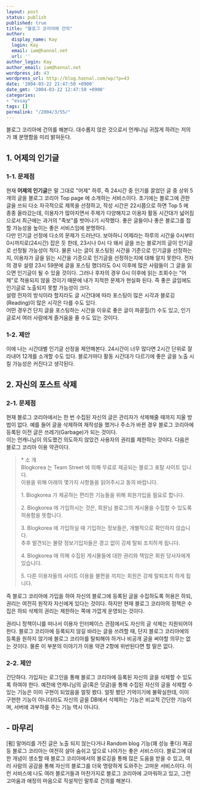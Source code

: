 ```yaml
---
layout: post
status: publish
published: true
title: "블로그 코리아에 건의"
author:
  display_name: Kay
  login: Kay
  email: iam@hannal.net
  url: ''
author_login: Kay
author_email: iam@hannal.net
wordpress_id: 43
wordpress_url: http://blog.hannal.com/wp/?p=43
date: '2004-03-22 21:47:50 +0900'
date_gmt: '2004-03-22 12:47:50 +0900'
categories:
- "essay"
tags: []
permalink: "/2004/3/55/"
---
```

<p>블로그 코리아에 건의를 해본다. 대수롭지 않은 것으로서 언캐니님 귀찮게 하려는 저의가 꽤 분명함을 미리 밝혀둔다.</p>
<h2>1. 어제의 인기글</h2>
<h3>1-1. 문제점</h3>
<p>현재 <b>어제의 인기글</b>은 말 그대로 "어제" 하루, 즉 24시간 중 인기를 끌었던 글 중 상위 5개의 글을 블로그 코리아 Top page 에 소개하는 서비스이다. 초기에는 블로그에 관한 글을 쓰되 다소 자극적으로 제목을 선정하고, 작성 시간은 22시쯤으로 하면 Top 5 에 종종 올라갔는데, 이용자가 많아지면서 주제가 다양해지고 이용자 활동 시간대가 넓어짐으로서 최근에는 과거의 "족보"를 벗어나기 시작했다. 좋은 글들이나 좋은 블로그를 접할 가능성을 높이는 좋은 서비스임에 분명하다.<br />
다만 인기글 선정에 다소의 문제가 드러난다. 보아하니 어제라는 하루의 시간을 0시부터 0시까지로(24시간) 잡은 듯 한데, 23시나 0시 다 돼서 글을 쓰는 블로거의 글이 인기글로 선정될 가능성이 적다. 물론 나는 글이 포스팅된 시간을 기준으로 인기글을 선정하는지, 이용자가 글을 읽는 시간을 기준으로 인기글을 선정하는지에 대해 알지 못한다. 전자의 경우 설령 23시 59분에 글을 포스팅 했더라도 0시 이후에 많은 사람들이 그 글을 읽으면 인기글이 될 수 있을 것이다. 그러나 후자의 경우 0시 이후에 읽는 조회수는 "어제"로 적용되지 않을 것이기 때문에 내가 지적한 문제가 현실화 된다. 즉 좋은 글임에도 인기글로 노출되지 못할 가능성이 크다.<br />
설령 전자의 방식이라 할지라도 글 시간대에 따라 포스팅이 많은 시각과 블로깅(Reading)이 많은 시각은 다를 수도 있다.<br />
어떤 경우건 단지 글을 포스팅하는 시간을 이유로 좋은 글이 파묻힐(?) 수도 있고, 인기글로서 여러 사람에게 즐거움을 줄 수도 있는 것이다.</p>
<h3>1-2. 제안</h3>
<p>이에 나는 시간대별 인기글 선정을 제안해본다. 24시간이 너무 많다면 2시간 단위로 잘라내어 12개를 소개할 수도 있다. 블로거마다 활동 시간대가 다르기에 좋은 글을 노출 시킬 가능성은 커진다고 생각된다.</p>
<h2>2. 자신의 포스트 삭제</h2>
<h3>2-1. 문제점</h3>
<p>현재 블로그 코리아에서는 한 번 수집된 자신의 글은 관리자가 삭제해줄 때까지 지울 방법이 없다. 예를 들어 글을 삭제하여 재작성을 했거나 주소가 바뀐 경우 블로그 코리아에 등록된 이전 글은 쓰레기(Garbage)가 되는 것이다.<br />
이는 언캐니님이 의도했건 의도하지 않았건 사용자의 권리를 제한하는 것이다. 다음은 블로그 코리아 이용 약관이다.</p>
<blockquote><p>
* 소 개<br />
Blogkorea 는 Team Street 에 의해 무료로 제공되는 블로그 포탈 사이트 입니다.<br />
이용을 위해 아래의 몇가지 사항들을 읽어주시고 동의 바랍니다.</p>
<p>1. Blogkorea 가 제공하는 편리한 기능들을 위해 회원가입을 필요로 합니다.</p>
<p>2. Blogkorea 에 가입하시는 것은, 회원님 블로그의 게시물을 수집할 수 있도록 허용함을 뜻합니다.</p>
<p>3. Blogkorea 에 가입하실 때 기입하는 정보들은, 개별적으로 확인하지 않습니다.<br />
추후 발견되는 불량 정보기입자들은 경고 없이 강제 탈퇴 조치하게 됩니다.</p>
<p>4. Blogkorea 에 의해 수집된 게시물들에 대한 권리와 책임은 회원 당사자에게 있습니다.</p>
<p>5. 다른 이용자들의 사이트 이용을 불편을 끼치는 회원은 강제 탈퇴조치 하게 됩니다.
</p></blockquote>
<p>즉 블로그 코리아에 가입을 하여 자신의 블로그에 등록된 글을 수집하도록 허용은 하되, 권리는 여전히 원작자 자신에게 있다는 것이다. 하지만 현재 블로그 코리아의 정책은 수집은 하되 삭제의 권리는 제한하는 쪽에 가깝게 운영되는 것이다.</p>
<p>권리니 정책이니를 떠나서 이용자 인터페이스 관점에서도 자신의 글 삭제는 지원되어야 한다. 블로그 코리아에 등록되지 않길 바라는 글을 쓰려할 때, 단지 블로그 코리아에의 등록을 원하지 않기에 블로그 코리아를 탈퇴해야 하거나 비공개 글을 써야할 의무는 없는 것이다. 물론 이 부분의 이야기가 이용 약관 2항에 위반된다면 할 말은 없다.</p>
<h3>2-2. 제안</h3>
<p>간단하다. 가입자는 로그인을 통해 블로그 코리아에 등록된 자신의 글을 삭제할 수 있도록 하여야 한다. 예전에 언캐니님의 글(혹은 덧글)을 통해 수집된 자신의 글을 삭제할 수 있는 기능은 이미 구현이 되었음을 얼핏 봤다. 얼핏 봤던 기억이기에 불확실한데, 이미 구현한 기능이 아니더라도 자신의 글을 DB에서 삭제하는 기능은 비교적 간단한 기능이며, 서버에 과부하를 주는 기능 역시 아니다.</p>
<h2>- 마무리</h2>
<p>[펌] 말머리를 가진 글은 노출 되지 않는다거나 Random blog 기능(꽤 성능 좋다) 제공 등 블로그 코리아는 여전히 살아 숨쉬고 앞으로 나아가는 좋은 서비스이다. 블로그에 대한 개념이 생소할 때 블로그 코리아에서의 블로깅을 통해 많은 도움을 받을 수 있고, 여러 사람의 공감을 통해 자신의 블로그를 더욱 명랑하게 도와주는 고마운 서비스이다. 이런 서비스에 나도 여러 블로거들과 마찬가지로 블로그 코리아에 고마워하고 있고, 그런 고마움과 애정의 마음으로 직설적인 말투로 건의를 해본다.</p>
